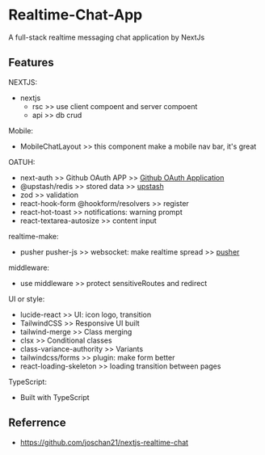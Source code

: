 # Realtime-Chat-App

A full-stack realtime messaging chat application by NextJs

## Features

NEXTJS:

- nextjs
  - rsc >> use client compoent and server compoent
  - api >> db crud

Mobile:

- MobileChatLayout >> this component make a mobile nav bar, it's great

OATUH:

- next-auth >> Github OAuth APP >> [Github OAuth Application](https://github.com/settings/applications/new)
- @upstash/redis >> stored data >> [upstash](https://upstash.com/)
- zod >> validation
- react-hook-form @hookform/resolvers >> register
- react-hot-toast >> notifications: warning prompt
- react-textarea-autosize >> content input

realtime-make:

- pusher pusher-js >> websocket: make realtime spread >> [pusher](https://pusher.com
)

middleware:

- use middleware >> protect sensitiveRoutes and redirect

UI or style:

- lucide-react >> UI: icon logo, transition
- TailwindCSS >> Responsive UI built
- tailwind-merge >> Class merging
- clsx >> Conditional classes
- class-variance-authority >> Variants
- tailwindcss/forms >> plugin: make form better
- react-loading-skeleton >> loading transition between pages

TypeScript:

- Built with TypeScript

## Referrence

- https://github.com/joschan21/nextjs-realtime-chat